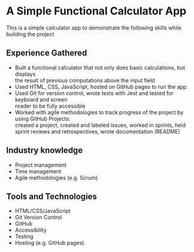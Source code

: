 # A Simple Functional Calculator App
This is a simple calculator app to demonstrate the following skills
while building the project

## Experience Gathered
- Built a functional calculator that not only does basic calculations, but displays  
  the result of previous computations above the input field
- Used HTML, CSS, JavaScript, hosted on GitHub pages to run the app.
- Used Git for version control, wrote tests with Jest and tested for keyboard and screen  
  reader to be fully   accessible
- Worked with agile methodologies to track progress of the project by using GitHub Projects:  
  created a project, created and labeled issues, worked in sprints, held sprint reviews and retrospectives, wrote documentation (README)

## Industry knowledge
- Project management
- Time management
- Agile methodologies (e.g. Scrum)

## Tools and Technologies
- HTML/CSS/JavaScript
- Git Version Control
- GitHub
- Accessibility
- Testing
- Hosting (e.g. GitHub pages)

